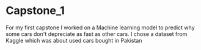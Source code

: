 # Capstone_1
For my first capstone I worked on a Machine learning model to predict why some cars don't depreciate as fast as other cars. I chose a dataset from Kaggle which was about used cars 
bought in Pakistan 

